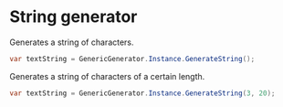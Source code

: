 # String generator

Generates a string of characters.

``` C#
var textString = GenericGenerator.Instance.GenerateString();
```

Generates a string of characters of a certain length.

``` C#
var textString = GenericGenerator.Instance.GenerateString(3, 20);
```
